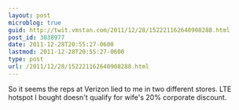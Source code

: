 ```yaml
---
layout: post
microblog: true
guid: http://twit.vmstan.com/2011/12/28/152221162640908288.html
post_id: 3038977
date: 2011-12-28T20:55:27-0600
lastmod: 2011-12-28T20:55:27-0600
type: post
url: /2011/12/28/152221162640908288.html
---
```

So it seems the reps at Verizon lied to me in two different stores. LTE hotspot I bought doesn't qualify for wife's 20% corporate discount.
